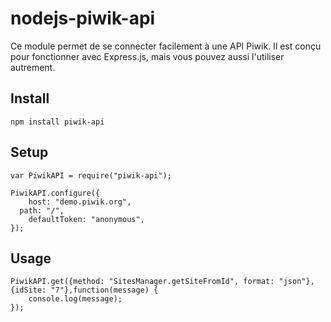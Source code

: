 nodejs-piwik-api
================

Ce module permet de se connecter facilement à une API Piwik. Il est conçu pour fonctionner avec Express.js, mais vous pouvez aussi l'utiliser autrement.

## Install

    npm install piwik-api

## Setup

    var PiwikAPI = require("piwik-api");

    PiwikAPI.configure({
	    host: "demo.piwik.org",
      path: "/",
	    defaultToken: "anonymous",
    });
    
## Usage

    PiwikAPI.get({method: "SitesManager.getSiteFromId", format: "json"}, {idSite: "7"},function(message) {
	    console.log(message);
    });

